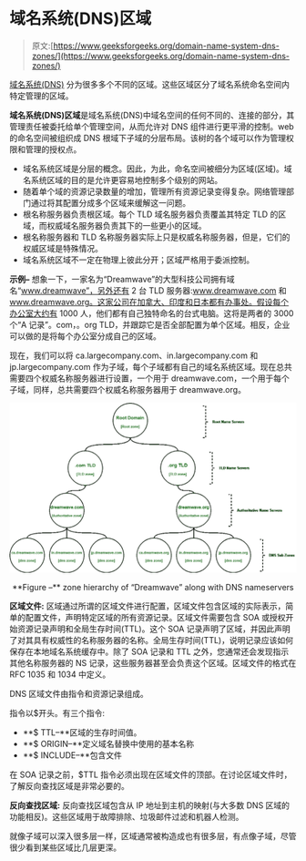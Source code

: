 # 域名系统(DNS)区域

> 原文:[https://www.geeksforgeeks.org/domain-name-system-dns-zones/](https://www.geeksforgeeks.org/domain-name-system-dns-zones/)

[域名系统(DNS)](https://www.geeksforgeeks.org/domain-name-system-dns-in-application-layer/) 分为很多多个不同的区域。这些区域区分了域名系统命名空间内特定管理的区域。

**域名系统(DNS)区域**是域名系统(DNS)中域名空间的任何不同的、连接的部分，其管理责任被委托给单个管理空间，从而允许对 DNS 组件进行更平滑的控制。web 的命名空间被组织成 DNS 根域下子域的分层布局。该树的各个域可以作为管理权限和管理的授权点。

*   域名系统区域是分层的概念。因此，为此，命名空间被细分为区域(区域)。域名系统区域的目的是允许更容易地控制多个级别的网站。
*   随着单个域的资源记录数量的增加，管理所有资源记录变得复杂。网络管理部门通过将其配置分成多个区域来缓解这一问题。
*   根名称服务器负责根区域。每个 TLD 域名服务器负责覆盖其特定 TLD 的区域，而权威域名服务器负责其下的一些更小的区域。
*   根名称服务器和 TLD 名称服务器实际上只是权威名称服务器，但是，它们的权威区域是特殊情况。
*   域名系统区域不一定在物理上彼此分开；区域严格用于委派控制。

**示例–**
想象一下，一家名为“Dreamwave”的大型科技公司拥有域名“www.dreamwave”，另外还有 2 台 TLD 服务器:www.dreamwave.com 和 www.dreamwave.org。这家公司在加拿大、印度和日本都有办事处。假设每个办公室大约有 1000 人，他们都有自己独特命名的台式电脑。这将是两者的 3000 个“A 记录”。com，。org TLD，并跟踪它是否全部配置为单个区域。相反，企业可以做的是将每个办公室分成自己的区域。

现在，我们可以将 ca.largecompany.com、in.largecompany.com 和 jp.largecompany.com 作为子域，每个子域都有自己的域名系统区域。现在总共需要四个权威名称服务器进行设置，一个用于 dreamwave.com，一个用于每个子域，同样，总共需要四个权威名称服务器用于 dreamwave.org。

![](img/6fb0d2c67920988280ac9c6a7b1ab9a3.png)

<center>**Figure –** zone hierarchy of “Dreamwave” along with DNS nameservers</center>

**区域文件:**
区域通过所谓的区域文件进行配置，区域文件包含区域的实际表示，简单的配置文件，声明特定区域的所有资源记录。区域文件需要包含 SOA 或授权开始资源记录声明和全局生存时间(TTL)。这个 SOA 记录声明了区域，并因此声明了对其具有权威性的名称服务器的名称。全局生存时间(TTL)，说明记录应该如何保存在本地域名系统缓存中。除了 SOA 记录和 TTL 之外，您通常还会发现指示其他名称服务器的 NS 记录，这些服务器甚至会负责这个区域。区域文件的格式在 RFC 1035 和 1034 中定义。

DNS 区域文件由指令和资源记录组成。

指令以$开头。有三个指令:

*   **$ TTL–**区域的生存时间值。
*   **$ ORIGIN–**定义域名替换中使用的基本名称
*   **$ INCLUDE–**包含文件

在 SOA 记录之前，$TTL 指令必须出现在区域文件的顶部。在讨论区域文件时，了解反向查找区域是非常必要的。

**反向查找区域:**
反向查找区域包含从 IP 地址到主机的映射(与大多数 DNS 区域的功能相反)。这些区域用于故障排除、垃圾邮件过滤和机器人检测。

就像子域可以深入很多层一样，区域通常被构造成也有很多层，有点像子域，尽管很少看到某些区域比几层更深。